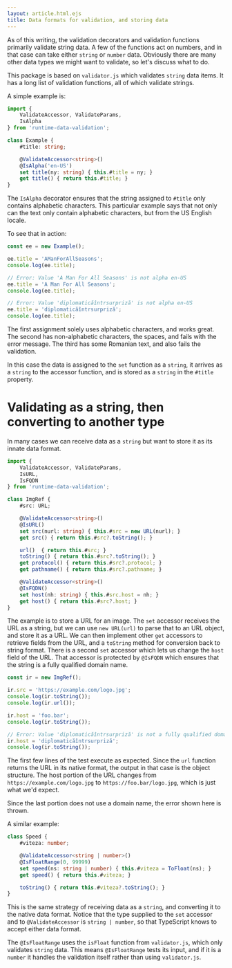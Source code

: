 ```yaml
---
layout: article.html.ejs
title: Data formats for validation, and storing data
---
```


As of this writing, the validation decorators and validation functions primarily validate string data.  A few of the functions act on numbers, and in that case can take either `string` or `number` data.  Obviously there are many other data types we might want to validate, so let's discuss what to do.

This package is based on `validator.js` which validates `string` data items.  It has a long list of validation functions, all of which validate strings.

A simple example is:

```ts
import {
    ValidateAccessor, ValidateParams,
    IsAlpha
} from 'runtime-data-validation';

class Example {
    #title: string;

    @ValidateAccessor<string>()
    @IsAlpha('en-US')
    set title(ny: string) { this.#title = ny; }
    get title() { return this.#title; }
}
```

The `IsAlpha` decorator ensures that the string assigned to `#title` only contains alphabetic characters.  This particular example says that not only can the text only contain alphabetic characters, but from the US English locale.

To see that in action:

```ts
const ee = new Example();

ee.title = 'AManForAllSeasons';
console.log(ee.title);

// Error: Value 'A Man For All Seasons' is not alpha en-US
ee.title = 'A Man For All Seasons';
console.log(ee.title);

// Error: Value 'diplomaticăîntrsurpriză' is not alpha en-US
ee.title = 'diplomaticăîntrsurpriză';
console.log(ee.title);
```

The first assignment solely uses alphabetic characters, and works great.  The second has non-alphabetic characters, the spaces, and fails with the error message.  The third has some Romanian text, and also fails the validation.

In this case the data is assigned to the `set` function as a `string`, it arrives as a `string` to the accessor function, and is stored as a `string` in the `#title` property.

# Validating as a string, then converting to another type

In many cases we can receive data as a `string` but want to store it as its innate data format.

```ts
import {
    ValidateAccessor, ValidateParams,
    IsURL,
    IsFQDN
} from 'runtime-data-validation';

class ImgRef {
    #src: URL;

    @ValidateAccessor<string>()
    @IsURL()
    set src(nurl: string) { this.#src = new URL(nurl); }
    get src() { return this.#src?.toString(); }

    url()  { return this.#src; }
    toString() { return this.#src?.toString(); }
    get protocol() { return this.#src?.protocol; }
    get pathname() { return this.#src?.pathname; }

    @ValidateAccessor<string>()
    @IsFQDN()
    set host(nh: string) { this.#src.host = nh; }
    get host() { return this.#src?.host; }
}
```

The example is to store a URL for an image.  The `set` accessor receives the URL as a string, but we can use `new URL(url)` to parse that to an URL object, and store it as a URL.  We can then implement other `get` accessors to retrieve fields from the URL, and a `toString` method for conversion back to string format.  There is a second `set` accessor which lets us change the `host` field of the URL.  That accessor is protected by `@IsFQDN` which ensures that the string is a fully qualified domain name.

```ts
const ir = new ImgRef();

ir.src = 'https://example.com/logo.jpg';
console.log(ir.toString());
console.log(ir.url());

ir.host = 'foo.bar';
console.log(ir.toString());

// Error: Value 'diplomaticăîntrsurpriză' is not a fully qualified domain name
ir.host = 'diplomaticăîntrsurpriză';
console.log(ir.toString());
```

The first few lines of the test execute as expected.  Since the `url` function returns the URL in its native format, the output in that case is the object structure.  The host portion of the URL changes from `https://example.com/logo.jpg` to `https://foo.bar/logo.jpg`, which is just what we'd expect.

Since the last portion does not use a domain name, the error shown here is thrown.

A similar example:

```ts
class Speed {
    #viteza: number;

    @ValidateAccessor<string | number>()
    @IsFloatRange(0, 99999)
    set speed(ns: string | number) { this.#viteza = ToFloat(ns); }
    get speed() { return this.#viteza; }

    toString() { return this.#viteza?.toString(); }
}
```

This is the same strategy of receiving data as a `string`, and converting it to the native data format.  Notice that the type supplied to the `set` accessor and to `@ValidateAccessor` is `string | number`, so that TypeScript knows to accept either data format.

The `@IsFloatRange` uses the `isFloat` function from `validator.js`, which only validates `string` data.  This means `@IsFloatRange` tests its input, and if it is a `number` it handles the validation itself rather than using `validator.js`.

